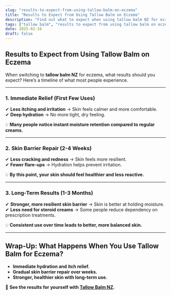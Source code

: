 ```yaml
---
slug: "results-to-expect-from-using-tallow-balm-on-eczema"
title: "Results to Expect from Using Tallow Balm on Eczema"
description: "Find out what to expect when using tallow balm NZ for eczema, from short-term hydration to long-term healing."
tags: ["tallow balm", "results to expect from using tallow balm on eczema", "beef tallow for skin NZ"]
date: 2025-02-16
draft: false
---
```


## Results to Expect from Using Tallow Balm on Eczema  

When switching to **tallow balm NZ** for eczema, what results should you expect? Here’s a timeline of what most people experience.  

---

### **1. Immediate Relief (First Few Uses)**  

✔ **Less itching and irritation** → Skin feels calmer and more comfortable.  
✔ **Deep hydration** → No more tight, dry feeling.  

💡 **Many people notice instant moisture retention compared to regular creams.**  

---

### **2. Skin Barrier Repair (2-4 Weeks)**  

✔ **Less cracking and redness** → Skin feels more resilient.  
✔ **Fewer flare-ups** → Hydration helps prevent irritation.  

💡 **By this point, your skin should feel healthier and less reactive.**  

---

### **3. Long-Term Results (1-3 Months)**  

✔ **Stronger, more resilient skin barrier** → Skin is better at holding moisture.  
✔ **Less need for steroid creams** → Some people reduce dependency on prescription treatments.  

💡 **Consistent use over time leads to better, more balanced skin.**  

---

## **Wrap-Up: What Happens When You Use Tallow Balm for Eczema?**  

- **Immediate hydration and itch relief.**  
- **Gradual skin barrier repair over weeks.**  
- **Stronger, healthier skin with long-term use.**  

🔗 **See the results for yourself with [Tallow Balm NZ](https://primalpantry.co.nz/shop/products/tallow-skin/).**
